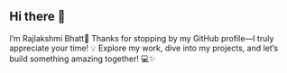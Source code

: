 ## Hi there 👋

I’m Rajlakshmi Bhatt🚀
Thanks for stopping by my GitHub profile—I truly appreciate your time!
💡 Explore my work, dive into my projects, and let’s build something amazing together! 💻✨
